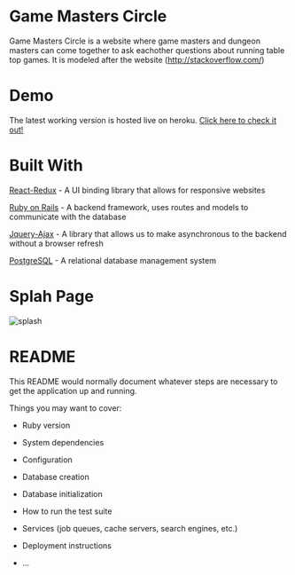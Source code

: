 # Game Masters Circle

Game Masters Circle is a website where game masters and dungeon masters can come together to ask eachother questions about running table top games. It is modeled after the website (http://stackoverflow.com/)

# Demo

The latest working version is hosted live on heroku. [Click here to check it out!](http://game-masters-circle.herokuapp.com/#/)

# Built With

[React-Redux](http://www.w3schools.com/whatis/whatis_react.asp) - A UI binding library that allows for responsive websites

[Ruby on Rails](http://w3points.com/ruby-on-rails-introduction/) - A backend framework, uses routes and models to communicate with the database

[Jquery-Ajax](http://www.w3schools.com/jquery/jquery_ajax_intro.asp) - A library that allows us to make asynchronous to the backend without a browser refresh

[PostgreSQL](http://www.w3schools.com/sql/) - A relational database management system


# Splah Page

![splash](https://user-images.githubusercontent.com/53350595/94932095-737e1d00-047d-11eb-897e-a57ceab2da54.png)

# README

This README would normally document whatever steps are necessary to get the
application up and running.

Things you may want to cover:

* Ruby version

* System dependencies

* Configuration

* Database creation

* Database initialization

* How to run the test suite

* Services (job queues, cache servers, search engines, etc.)

* Deployment instructions

* ...
